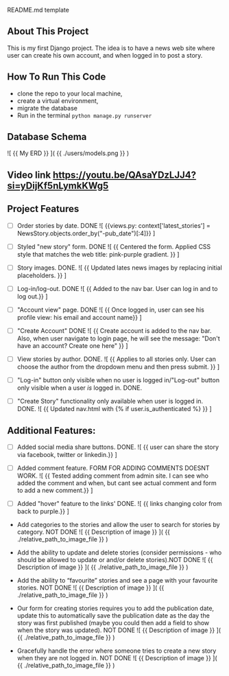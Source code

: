 README.md template

## About This Project
This is my first Django project. 
The idea is to have a news web site where user can create his own account, and when logged in to post a story.


## How To Run This Code
- clone the repo to your local machine,
 - create a virtual environment, 
 - migrate the database
 - Run in the terminal `python manage.py runserver`


## Database Schema
![ {{ My ERD }} ]( {{ ./users/models.png }} )

## Video link https://youtu.be/QAsaYDzLJJ4?si=yDijKf5nLymkKWg5

## Project Features

- [ ] Order stories by date. DONE
![ {{views.py: context['latest_stories'] = NewsStory.objects.order_by("-pub_date")[:4]}} ]

- [ ] Styled "new story" form. DONE
![ {{ Centered the form. Applied CSS style that matches the web title: pink-purple gradient. }} ]

- [ ] Story images. DONE.
![ {{ Updated lates news images by replacing initial placeholders. }} ]

- [ ] Log-in/log-out. DONE
![ {{ Added to the nav bar. User can log in and to log out.}} ]

- [ ] "Account view" page. DONE
![ {{ Once logged in, user can see his profile view: his email and account name}} ]

- [ ] "Create Account" DONE
![ {{ Create account is added to the nav bar. Also, when user navigate to login page, he will see the message: "Don't have an account? Create one here" }} ]

- [ ] View stories by author. DONE.
![ {{ Applies to all stories only. User can choose the author from the dropdown menu and then press submit. }} ]

- [ ] "Log-in" button only visible when no user is logged in/"Log-out" button
        only visible when a user *is* logged in.  DONE.
   

- [ ] "Create Story" functionality only available when user is logged in. DONE.
 ![ {{ Updated nav.html with  {% if user.is_authenticated %} }} ]


## Additional Features:

- [ ] Added social media share buttons. DONE.
 ![ {{ user can share the story via facebook, twitter or linkedin.}} ]

- [ ] Added comment feature. FORM FOR ADDING COMMENTS DOESNT WORK.
 ![ {{ Tested adding comment from admin site. I can see who added the comment and when, but cant see actual comment and form to add a new comment.}} ]

 -  [ ] Added "hover" feature to the links' DONE.
 ![ {{ links changing color from back to purple.}} ]


-  Add categories to the stories and allow the user to search for stories by
        category. NOT DONE
    ![ {{ Description of image }} ]( {{ ./relative_path_to_image_file }} )

-  Add the ability to update and delete stories (consider permissions - who
        should be allowed to update or and/or delete stories).NOT DONE
    ![ {{ Description of image }} ]( {{ ./relative_path_to_image_file }} )

- Add the ability to “favourite” stories and see a page with your favourite
        stories. NOT DONE
    ![ {{ Description of image }} ]( {{ ./relative_path_to_image_file }} )

-  Our form for creating stories requires you to add the publication date,
        update this to automatically save the publication date as the day the
        story was first published (maybe you could then add a field to show
        when the story was updated). NOT DONE
    ![ {{ Description of image }} ]( {{ ./relative_path_to_image_file }} )
               
-  Gracefully handle the error where someone tries to create a new story when
        they are not logged in. NOT DONE
    ![ {{ Description of image }} ]( {{ ./relative_path_to_image_file }} )
 
